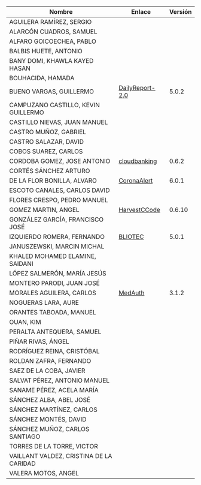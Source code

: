 | Nombre | Enlace | Versión |
|--------|--------|---------|
|AGUILERA RAMÍREZ, SERGIO | | |
|ALARCÓN CUADROS, SAMUEL | | |
|ALFARO GOICOECHEA, PABLO | | |
|BALBIS HUETE, ANTONIO | | |
|BANY DOMI, KHAWLA KAYED HASAN | | |
|BOUHACIDA, HAMADA | | |
|BUENO VARGAS, GUILLERMO | [DailyReport-2.0](https://github.com/Guillergood/DailyReport-2.0) | 5.0.2 |
|CAMPUZANO CASTILLO, KEVIN GUILLERMO | | |
|CASTILLO NIEVAS, JUAN MANUEL | | |
|CASTRO MUÑOZ, GABRIEL  | | |
|CASTRO SALAZAR, DAVID | | |
|COBOS SUAREZ, CARLOS | | |
|CORDOBA GOMEZ, JOSE ANTONIO | [cloudbanking](https://github.com/pepitoenpeligro/cloudbanking) | 0.6.2 |
|CORTÉS SÁNCHEZ ARTURO  | | |
|DE LA FLOR BONILLA, ALVARO | [CoronaAlert](https://github.com/alvarodelaflor/CoronaAlert) | 6.0.1 |
|ESCOTO CANALES, CARLOS DAVID | | |
|FLORES CRESPO, PEDRO MANUEL | | |
|GOMEZ MARTIN, ANGEL | [HarvestCCode](https://github.com/harvestcore/HarvestCCode) | 0.6.10 |
|GONZÁLEZ GARCÍA, FRANCISCO JOSÉ | | |
|IZQUIERDO ROMERA, FERNANDO  | [BLIOTEC](https://github.com/fer227/BLIOTEC) | 5.0.1 |
|JANUSZEWSKI, MARCIN MICHAL | | |
|KHALED MOHAMED ELAMINE, SAIDANI | | |
|LÓPEZ SALMERÓN, MARÍA JESÚS | | |
|MONTERO PARODI, JUAN JOSÉ | | |
|MORALES AGUILERA, CARLOS | [MedAuth](https://github.com/Carlosma7/MedAuth) | 3.1.2 |
|NOGUERAS LARA, AURE | | |
|ORANTES TABOADA, MANUEL | | |
|OUAN, KIM | | |
|PERALTA ANTEQUERA, SAMUEL | | |
|PIÑAR RIVAS, ÁNGEL | | |
|RODRÍGUEZ REINA, CRISTÓBAL | | |
|ROLDAN ZAFRA, FERNANDO | | |
|SAEZ DE LA COBA, JAVIER| | |
|SALVAT PÉREZ, ANTONIO MANUEL | | |
|SANAME PÉREZ, ACELA MARÍA | | |
|SÁNCHEZ ALBA, ABEL JOSÉ | | |
|SÁNCHEZ MARTÍNEZ, CARLOS | | |
|SÁNCHEZ MONTÉS, DAVID | | |
|SÁNCHEZ MUÑOZ, CARLOS SANTIAGO | | |
|TORRES DE LA TORRE, VICTOR| | |
|VAILLANT VALDEZ, CRISTINA DE LA CARIDAD | | |
|VALERA MOTOS, ANGEL | | |
